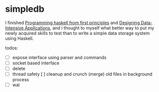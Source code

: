 # simpledb
I finished [Programming haskell from first principles](http://haskellbook.com/) and [Designing Data-Intensive Applications](https://dataintensive.net/), and i thought to myself what better way to put my newly acquired skills to test than to write a simple data storage system using Haskell.

todos:
- [ ] expose interface using parser and commands
- [ ] socket based interface
- [ ] delete
- [ ] thread safety
 [ ] cleanup and crunch (merge) old files in background process
- [ ] wal
